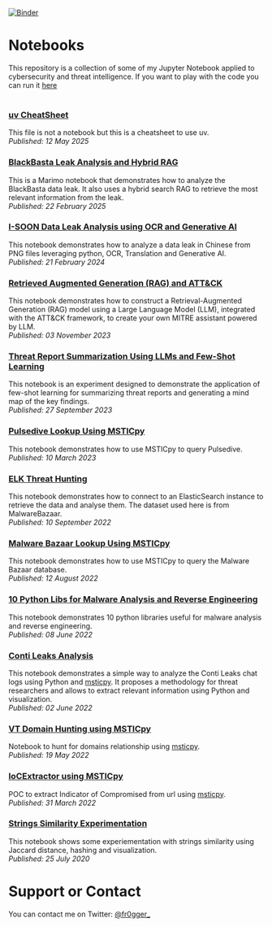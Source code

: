 [![Binder](https://mybinder.org/badge_logo.svg)](https://mybinder.org/v2/gh/fr0gger/jupyter-collection.git/HEAD)

# Notebooks
This repository is a collection of some of my Jupyter Notebook applied to cybersecurity and threat intelligence. If you want to play with the code you can run it [here](https://mybinder.org/v2/gh/fr0gger/jupyter-collection.git/HEAD)
<br /><br />

### [uv CheatSheet](https://fr0gger.github.io/jupyter-collection/uv_cheatsheet/UV_CheatSheet.html)
This file is not a notebook but this is a cheatsheet to use uv.
<br /> *Published: 12 May 2025* <br />

### [BlackBasta Leak Analysis and Hybrid RAG](https://github.com/fr0gger/jupyter-collection/blob/main/bb_leak_tr/README.md)
This is a Marimo notebook that demonstrates how to analyze the BlackBasta data leak. It also uses a hybrid search RAG to retrieve the most relevant information from the leak.
<br /> *Published: 22 February 2025* <br />

### [I-SOON Data Leak Analysis using OCR and Generative AI](https://fr0gger.github.io/jupyter-collection/ISOON_DataLeak_OCR_GenAI/ISOON_ChinLeaks.html)
This notebook demonstrates how to analyze a data leak in Chinese from PNG files leveraging python, OCR, Translation and Generative AI.
<br /> *Published: 21 February 2024* <br />

### [Retrieved Augmented Generation (RAG) and ATT&CK](https://fr0gger.github.io/jupyter-collection/RAG_ATT%26CK/RAG_ATT%26CK.html)
This notebook demonstrates how to construct a Retrieval-Augmented Generation (RAG) model using a Large Language Model (LLM), integrated with the ATT&CK framework, to create your own MITRE assistant powered by LLM.
<br /> *Published: 03 November 2023* <br />

### [Threat Report Summarization Using LLMs and Few-Shot Learning](https://fr0gger.github.io/jupyter-collection/Threat_Report_Summarization/Threat_Summarization_Few_shot_learning.html)
This notebook is an experiment designed to demonstrate the application of few-shot learning for summarizing threat reports and generating a mind map of the key findings.
<br /> *Published: 27 September 2023* <br />

### [Pulsedive Lookup Using MSTICpy](https://fr0gger.github.io/jupyter-collection/pulsedive_lookup/PulsediveLookup.html)
This notebook demonstrates how to use MSTICpy to query Pulsedive. 
<br /> *Published: 10 March 2023* <br />

### [ELK Threat Hunting](https://fr0gger.github.io/jupyter-collection/ELK_Threat_Hunting/ELK_Threat_Hunting.html)
This notebook demonstrates how to connect to an ElasticSearch instance to retrieve the data and analyse them. The dataset used here is from MalwareBazaar.
<br /> *Published: 10 September 2022* <br />

### [Malware Bazaar Lookup Using MSTICpy](https://fr0gger.github.io/jupyter-collection/mblookup/MBLookup.html)
This notebook demonstrates how to use MSTICpy to query the Malware Bazaar database. 
<br /> *Published: 12 August 2022* <br />

### [10 Python Libs for Malware Analysis and Reverse Engineering](https://fr0gger.github.io/jupyter-collection/10_pythonlib_for_RE/10_Python_Lib_for_Re_.html)
This notebook demonstrates 10 python libraries useful for malware analysis and reverse engineering. 
<br /> *Published: 08 June 2022* <br />

### [Conti Leaks Analysis](https://fr0gger.github.io/jupyter-collection/Conti_Leaks_Analysis/Conti_Leaks_Notebook_TR.html)
This notebook demonstrates a simple way to analyze the Conti Leaks chat logs using Python and [msticpy](https://msticpy.readthedocs.io/en/latest/). It proposes a methodology for threat researchers and allows to extract relevant information using Python and visualization.
<br /> *Published: 02 June 2022* <br />

### [VT Domain Hunting using MSTICpy](https://fr0gger.github.io/jupyter-collection/vt_domain_hunting/VT_Domain_hunting.html)
Notebook to hunt for domains relationship using [msticpy](https://msticpy.readthedocs.io/en/latest/).
<br /> *Published: 19 May 2022* <br />

### [IoCExtractor using MSTICpy](https://fr0gger.github.io/jupyter-collection/iocextractor/IOCExtractor_.html)
POC to extract Indicator of Compromised from url using [msticpy](https://msticpy.readthedocs.io/en/latest/).
<br /> *Published: 31 March 2022* <br />

### [Strings Similarity Experimentation](https://fr0gger.github.io/jupyter-collection/strings_similarity/Strings_Extraction.html)
This notebook shows some experiementation with strings similarity using Jaccard distance, hashing and visualization. 
<br /> *Published: 25 July 2020*


# Support or Contact

You can contact me on Twitter: [@fr0gger_](https://twitter.com/fr0gger_)
